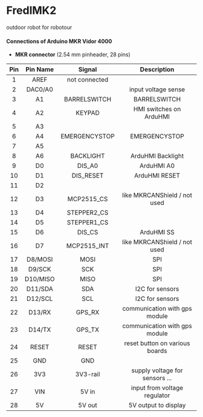 # FredlMK2
outdoor robot for robotour

#### Connections of Arduino MKR Vidor 4000

* **MKR connector** (2.54 mm pinheader, 28 pins)

| **Pin** | **Pin Name** | **Signal**    | **Description**                |
|:-------:|:------------:|:-------------:|:------------------------------:|
| 1       | AREF         | not connected |                                |
| 2       | DAC0/A0      |               | input voltage sense            |
| 3       | A1           | BARRELSWITCH  | BARRELSWITCH                   |
| 4       | A2           | KEYPAD        | HMI switches on ArduHMI        |
| 5       | A3           |               |                                |
| 6       | A4           | EMERGENCYSTOP | EMERGENCYSTOP                  |
| 7       | A5           |               |                                |
| 8       | A6           | BACKLIGHT     | ArduHMI Backlight              |
| 9       | D0           | DIS_A0        | ArduHMI A0                     |
| 10      | D1           | DIS_RESET     | ArduHMI RESET                  |
| 11      | D2           |               |                                |
| 12      | D3           | MCP2515_CS    | like MKRCANShield / not used   |
| 13      | D4           | STEPPER2_CS   |                                |
| 14      | D5           | STEPPER1_CS   |                                |
| 15      | D6           | DIS_CS        | ArduHMI SS                     |
| 16      | D7           | MCP2515_INT   | like MKRCANShield / not used   |
| 17      | D8/MOSI      | MOSI          | SPI                            |
| 18      | D9/SCK       | SCK           | SPI                            |
| 19      | D10/MISO     | MISO          | SPI                            |
| 20      | D11/SDA      | SDA           | I2C for sensors                |
| 21      | D12/SCL      | SCL           | I2C for sensors                |
| 22      | D13/RX       | GPS_RX        | communication with gps module  |
| 23      | D14/TX       | GPS_TX        | communication with gps module  |
| 24      | RESET        | RESET         | reset button on various boards |
| 25      | GND          | GND           |                                |
| 26      | 3V3          | 3V3-rail      | supply voltage for sensors ... |
| 27      | VIN          | 5V in         | input from voltage regulator   |
| 28      | 5V           | 5V out        | 5V output to display           |

